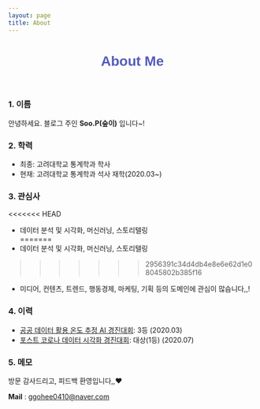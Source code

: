 ```yaml
---
layout: page
title: About
---
```


<html> <center><h1 style="color: rgb(83,93,187); font-weight: bold; font-family: 'Acme', sans-serif;">About Me</h1></center> <br></html>

### 1. 이름  

안녕하세요. 블로그 주인 **Soo.P(숲이)** 입니다~!

### 2. 학력  

- 최종: 고려대학교 통계학과 학사
- 현재: 고려대학교 통계학과 석사 재학(2020.03~)

### 3. 관심사  

<<<<<<< HEAD
- 데이터 분석 및 시각화, 머신러닝, 스토리텔링   
=======
- 데이터 분석 및 시각화, 머신러닝, 스토리텔링  
>>>>>>> 2956391c34d4db4e8e6e62d1e08045802b385f16
- 미디어, 컨텐츠, 트렌드, 행동경제, 마케팅, 기획 등의 도메인에 관심이 많슴니다,,!

### 4.  이력

- [공공 데이터 활용 온도 추정 AI 경진대회](https://dacon.io/competitions/official/235584/overview/): 3등 (2020.03)
- [포스트 코로나 데이터 시각화 경진대회](https://dacon.io/competitions/official/235618/overview/): 대상(1등) (2020.07)

### 5.  메모

방문 감사드리고, 피드백 환영입니다,,♥

**Mail** : ggohee0410@naver.com  

<br>
